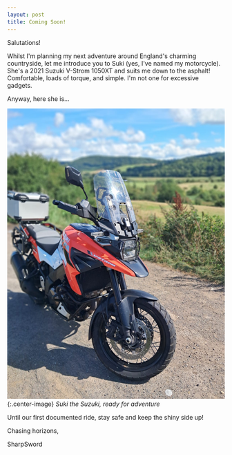 ```yaml
---
layout: post
title: Coming Soon!
---
```

Salutations!

Whilst I'm planning my next adventure around England's charming countryside, let me introduce you to Suki (yes, I've named my motorcycle).  She's a 2021 Suzuki V-Strom 1050XT and suits me down to the asphalt! Comfortable, loads of torque, and simple.  I'm not one for excessive gadgets.

Anyway, here she is...

![Suki the Suzuki](/images/suki.jpg){:.center-image}
*Suki the Suzuki, ready for adventure*

Until our first documented ride, stay safe and keep the shiny side up!

Chasing horizons,

SharpSword